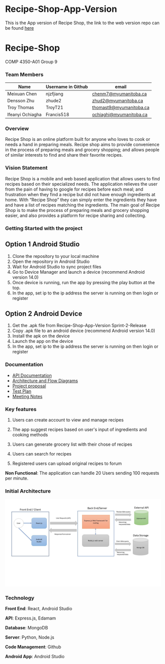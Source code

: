 # Recipe-Shop-App-Version

This is the App version of Recipe Shop, the link to the web version repo can be found [here](https://github.com/njzfjiang/Recipe-Shop/tree/main)
# Recipe-Shop
COMP 4350-A01 Group 9
### Team Members

| Name | Username in Github  |   email |
|------|---------------------|---------|
| Meixuan Chen | njzfjiang   | chenm7@myumanitoba.ca  |
| Densson Zhu  | zhude2 | zhud2@myumanitoba.ca |
| Troy Thomas | TroyT21 | thomast9@myumanitoba.ca |
| Ifeanyi Ochiagha | Francis518 |ochiaghi@myumanitoba.ca|

### Overview

Recipe Shop is an online platform built for anyone who loves to cook or needs a hand in preparing meals. Recipe shop aims to provide convenience in the process of preparing meals and grocery shopping; and allows people of similar interests to find and share their favorite recipes.

### Vision Statement
Recipe Shop is a mobile and web based application that allows users to find recipes based on their specialized needs. The application relieves the user from the pain of having to google for recipes before each meal; and frustration when they find a recipe but did not have enough ingredients at home. With “Recipe Shop” they can simply enter the ingredients they have and have a list of recipes matching the ingredients. The main goal of Recipe Shop is to make the process of preparing meals and grocery shopping easier, and also provides a platform for recipe sharing and collecting.

### Getting Started with the project
## Option 1 Android Studio
1. Clone the repository to your local machine
2. Open the repository in Android Studio
3. Wait for Android Studio to sync project files
4. Go to Device Manager and launch a device (recommend Android version 14.0)
5. Once device is running, run the app by pressing the play button at the top.
6. In the app, set ip to the ip address the server is running on then login or register

## Option 2 Android Device
1. Get the .apk file from Recipe-Shop-App-Version Sprint-2-Release
2. Copy .apk file to an android device (recommend Android version 14.0)
3. Install the apk on the device
4. Launch the app on the device
5. In the app, set ip to the ip address the server is running on then login or register

### Documentation
* [API Documentation](https://github.com/njzfjiang/Recipe-Shop/blob/main/Documentation/API%20Documentation.md)
* [Architecture and Flow Diagrams](https://github.com/njzfjiang/Recipe-Shop/blob/main/Documentation/Architecture%20and%20Flow%20Diagrams.md)
* [Project proposal](https://github.com/njzfjiang/Recipe-Shop/blob/7f3a1a3495a17daec8fcd5658245c182e3fdc76b/Documentation/Project%20proposal.md)
* [Test Plan](https://github.com/njzfjiang/Recipe-Shop/blob/main/Documentation/Recipe%20Shop%20Test%20Plan.pdf)
* [Meeting Notes](https://github.com/njzfjiang/Recipe-Shop/blob/main/Documentation/Meeting%20Logs.md)
### Key features
1.  Users can create account to view and manage recipes
    
2.  The app suggest recipes based on user's input of ingredients and cooking methods
    
3.  Users can generate grocery list with their chose of recipes
    
4.  Users can search for recipes
    
5.  Registered users can upload original recipes to forum

**Non Functional**: The application can handle 20 Users sending 100 requests per minute.


### Initial Architecture
![Architecture Diagram](https://github.com/njzfjiang/Recipe-Shop/blob/main/Documentation/images/Sprint%202%20Architecture.jpg)

### Technology
**Front End**: React, Android Studio 

**API**: Express.js, Edamam

**Database**: MongoDB

**Server**: Python, Node.js

**Code Management**: Github

**Android App**: Android Studio
